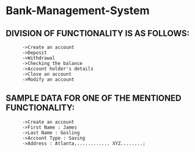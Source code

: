 # Bank-Management-System

## DIVISION OF FUNCTIONALITY IS AS FOLLOWS:

          ->Create an account
          ->Deposit
          ->Withdrawal 
          ->Checking the balance
          ->Account holder's details 
          ->Close an account 
          ->Modify an account 
          
## SAMPLE DATA FOR ONE OF THE MENTIONED FUNCTIONALITY:
          ->Create an account 
          ->First Name : James
          ->Last Name : Gosling
          ->Account Type : Saving
          ->Address : Atlanta,............ XYZ........;
